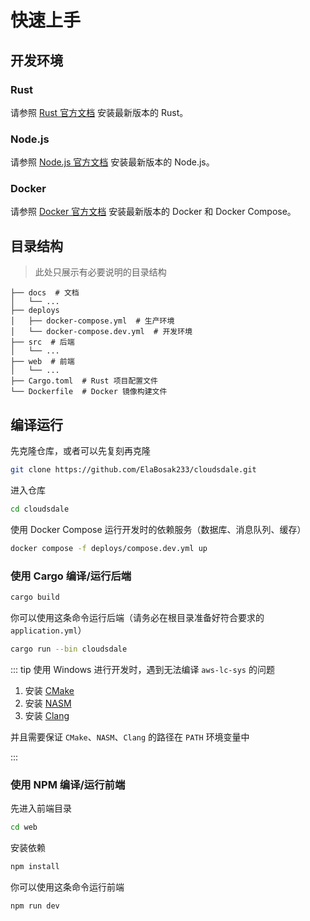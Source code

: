 # 快速上手

## 开发环境

### Rust

请参照 [Rust 官方文档](https://www.rust-lang.org/zh-CN/learn/get-started) 安装最新版本的 Rust。

### Node.js

请参照 [Node.js 官方文档](https://nodejs.org/zh-cn/download/) 安装最新版本的 Node.js。

### Docker

请参照 [Docker 官方文档](https://docs.docker.com/get-docker/) 安装最新版本的 Docker 和 Docker Compose。

## 目录结构

> 此处只展示有必要说明的目录结构

```
├── docs  # 文档
│   └── ...
├── deploys
│   ├── docker-compose.yml  # 生产环境
│   └── docker-compose.dev.yml  # 开发环境
├── src  # 后端
│   └── ...
├── web  # 前端
│   └── ...
├── Cargo.toml  # Rust 项目配置文件
└── Dockerfile  # Docker 镜像构建文件
```

## 编译运行

先克隆仓库，或者可以先复刻再克隆

```bash
git clone https://github.com/ElaBosak233/cloudsdale.git
```

进入仓库

```bash
cd cloudsdale
```

使用 Docker Compose 运行开发时的依赖服务（数据库、消息队列、缓存）

```bash
docker compose -f deploys/compose.dev.yml up
```

### 使用 Cargo 编译/运行后端

```bash
cargo build
```

你可以使用这条命令运行后端（请务必在根目录准备好符合要求的 `application.yml`）

```bash
cargo run --bin cloudsdale
```

::: tip 使用 Windows 进行开发时，遇到无法编译 `aws-lc-sys` 的问题

1. 安装 [CMake](https://cmake.org/download/)
2. 安装 [NASM](https://www.nasm.us/)
3. 安装 [Clang](https://clang.llvm.org/)

并且需要保证 `CMake`、`NASM`、`Clang` 的路径在 `PATH` 环境变量中

:::

### 使用 NPM 编译/运行前端

先进入前端目录

```bash
cd web
```

安装依赖

```bash
npm install
```

你可以使用这条命令运行前端

```bash
npm run dev
```